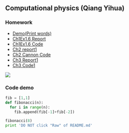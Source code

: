 Computational physics (Qiang Yihua)
-----

### Homework
- [Demo(Print words)](https://github.com/Carl0339887/computationalphysics_N2013301220058/blob/master/homework/Print%20any%20words.md)
- [Ch1Ex1.6 Report](https://github.com/Carl0339887/computationalphysics_N2013301220058/blob/master/homework/EX1.6.pdf)
- [Ch1Ex1.6 Code](https://github.com/Carl0339887/computationalphysics_N2013301220058/blob/master/homework/Code_ex_1.6.md)
- [Ch2 report1](https://github.com/Carl0339887/computationalphysics_N2013301220058/blob/master/homework/Ch2_report.pdf)
- [Ch2 Cannon Code](https://github.com/Carl0339887/computationalphysics_N2013301220058/blob/master/homework/CH2code1.md)
- [Ch3 Report1](https://github.com/Carl0339887/computationalphysics_N2013301220058/blob/master/homework/Chap3_report.pdf)
- [Ch3 Code1](https://github.com/Carl0339887/computationalphysics_N2013301220058/blob/master/homework/chap3_code.md)
 


![](https://upload.wikimedia.org/wikipedia/commons/f/fa/PenduloTmg.gif)


<!-- 
![Test](https://github.com/Carl0339887/computationalphysics_N2013301220058/blob/master/homework/2.gif)
ahahhhhhhh
-->

### Code demo
```python
fib = [1,1]
def fibonacci(n):
  for i in range(n):
    fib.append(fib[-1]+fib[-2])

fibonacci(8)
print 'DO NOT click "Raw" of README.md'
```

<!--

I wrote a program to count how many digits and what they are in number $2^{100000}$
```python
a = 2 ** 100000
digit = {}
i = 0
for i in range(0, 10):
    digit[i] = 0


def count_digit(num):
    while num > 0:
        d = num % 10
        num //= 10
        digit[d] += 1
    return digit

count_digit(a)
summation = 0
for i in range(0, 9):
    summation += digit[i]

print digit
print summation
```

>```python
>{0: 2991, 1: 2969, 2: 3068, 3: 3075, 4: 3040, 5: 3015, 6: 2952, 7: 3052, 8: 2932, 9: 3009}
>27094
>```
What a **large** number! There are 2991 zeros, 2969 ones and so on, with a total of 27094 digits! Hopefully, my Mac can cope with it in several seconds, ahahhhhh~~

I wrote the following program to explore the nuance between **pass-by-reference** and **pass-by-value**
```python
def apd(alist):
    alist.append('suffix')
    return


def plus(alist):
    alist = alist + ['suffix']
    return


list = [1,2,3]
plus(list)
print 'result of "+":', list
apd(list)
print 'result of "list.append()":', list

```
>```python
> result of "+": [1, 2, 3]
> result of "list.append()": [1, 2, 3, 'suffix']
>```


### Two minor **mistakes** the teacher made:

 - The  name of the famous package for first-principle calculations is *Vienna Ab-initio Simulation Package* (VASP), but the teacher took it as *WASP*. (I corrected it in the short break between classes by wiping out the front "V" of the stroke of "W" on the black board.)
 
 - The teacher mistook the name of *Phys.Rev.Lett* as "Physics Review Letter", but actually it should be **Physical Review Letters**. If it was not his slip of the tongue, I don't think the teacher have read [*LIGO*'s paper on *Gravitational Waves*](http://journals.aps.org/prl/abstract/10.1103/PhysRevLett.116.061102).
 - The standard pronunciation of LaTeX is ['leitek] but not ['leiteks] or ['la:tek] or [la'tek]. *TeX* should be read the same as *Tech*, moreover, the pronunciation of 'ch' is similar to the part of 'Ach' in German and 'Loch' in Scotch or $\chi$ in Greek. If your terminal is as smart as mine, you can put command '*say LaTeX*' then <*enter*> and you'll get it.(By the way, it can even tell you *Mac OS X* shoud be read as "mac os **ten**")

### My **complaint** about the assessment rule

Though keep training may improve one's skill in programming, I still want to give this uncanny assessment rule, which high lights the **length** in stead of the **quality** of your homework, an inequality: $ln(x-1)>0.$ If you do not understand the inequlity, that means I am right. If you do, then we share the same point of view~
-->
